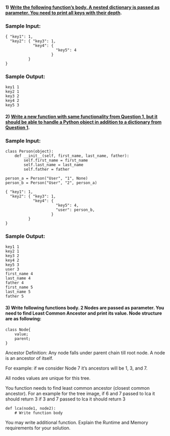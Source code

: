 
#### 1) [Write the following function’s body. A nested dictionary is passed as parameter. You need to print all keys with their depth](https://github.com/sujonict07/offline/blob/master/find_nested_depth.py).

### Sample Input:

```
{ "key1": 1, 
  "key2": { "key3": 1, 
            "key4": {
                      "key5": 4
                    }
          }
}
```

### Sample Output:
```
key1 1
key2 1
key3 2
key4 2
key5 3
```

#### 2) [ Write a new function with same functionality from Question 1, but it should be able to handle a Python object in addition to a dictionary from Question 1](https://github.com/sujonict07/offline/blob/master/find_nested_depth_with_class_objects.py).

### Sample Input:

```
class Person(object):
	def __init__(self, first_name, last_name, father):
		self.first_name = first_name
		self.last_name = last_name
		self.father = father

person_a = Person("User", "1", None)
person_b = Person("User", "2", person_a)

{ "key1": 1, 
  "key2": { "key3": 1, 
            "key4": {
                      "key5": 4,                      
                      "user": person_b,
                    }
          }
}
```

### Sample Output:
```
key1 1
key2 1
key3 2
key4 2
key5 3
user 3
first_name 4
last_name 4
father 4
first_name 5
last_name 5
father 5
```
#### 3) Write following functions body. 2 Nodes are passed as parameter. You need to find Least Common Ancestor and print its value. Node structure are as following:

```
class Node{
	value;
	parent;
}
```
Ancestor Definition: 
Any node falls under parent chain till root node.
A node is an ancestor of itself.

For example: if we consider Node 7 it’s ancestors will be 1, 3, and 7.

All nodes values are unique for this tree.

You function needs to find least common ancestor (closest common ancestor). For an example for the tree image, 
if 6 and 7 passed to lca it should return 3
if 3 and 7 passed to lca it should return 3
```
def lca(node1, node2):
	# Write function body

```
You may write additional function.
Explain the Runtime and Memory requirements for your solution.
